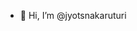 - 👋 Hi, I’m @jyotsnakaruturi

<!---
jyotsnakaruturi/jyotsnakaruturi is a ✨ special ✨ repository because its `README.md` (this file) appears on your GitHub profile.
You can click the Preview link to take a look at your changes.
--->

